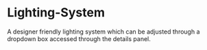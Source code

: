 # Lighting-System
A designer friendly lighting system which can be adjusted through a dropdown box accessed through the details panel.
